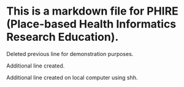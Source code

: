 # This is a markdown file for PHIRE (Place-based Health Informatics Research Education).

Deleted previous line for demonstration purposes.

Additional line created.

Additional line created on local computer using shh.
